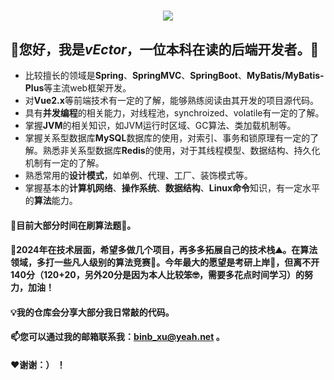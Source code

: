 <h1 align="center"> <a href="https://sunguoqi.com/"> <img src="https://readme-typing-svg.herokuapp.com/?lines=给时光以生命，给岁月以文明!&center=true&size=27"> </a> </h1>

## 🐼您好，我是*vEctor*，一位本科在读的后端开发者。👋

- 比较擅长的领域是**Spring**、**SpringMVC**、**SpringBoot**、**MyBatis/MyBatis-Plus**等主流web框架开发。
- 对**Vue2.x**等前端技术有一定的了解，能够熟练阅读由其开发的项目源代码。
- 具有**并发编程**的相关能力，对线程池，synchroized、volatile有一定的了解。
- 掌握**JVM**的相关知识，如JVM运行时区域、GC算法、类加载机制等。
- 掌握关系型数据库**MySQL**数据库的使用，对索引、事务和锁原理有一定的了解。熟悉非关系型数据库**Redis**的使用，对于其线程模型、数据结构、持久化机制有一定的了解。
- 熟悉常用的**设计模式**，如单例、代理、工厂、装饰模式等。
- 掌握基本的**计算机网络**、**操作系统**、**数据结构**、**Linux命令**知识，有一定水平的**算法**能力。

#### 🌱目前大部分时间在刷算法题📖。

#### 🔭2024年在技术层面，希望多做几个项目，再多多拓展自己的技术栈⛰️。在算法领域，多打一些凡人级别的算法竞赛🤯。今年最大的愿望是考研上岸💯，但离不开140分（120+20，另外20分是因为本人比较笨🤓，需要多花点时间学习）的努力，加油！

#### 💡我的仓库会分享大部分我日常敲的代码。

#### 📫您可以通过我的邮箱联系我：<a href="mailto:binb_xu@yeah.net">binb_xu@yeah.net</a> 。

#### ❤️谢谢：） ！

<!-- ![Andy's GitHub stats](https://github-readme-stats.vercel.app/api?username=XbvEctor10) -->

<!--
**XbvEctor10/XbvEctor10** is a ✨ _special_ ✨ repository because its `README.md` (this file) appears on your GitHub profile.

Here are some ideas to get you started:

- 🔭 I’m currently working on ...
- 🌱 I’m currently learning ...
- 👯 I’m looking to collaborate on ...
- 🤔 I’m looking for help with ...
- 💬 Ask me about ...
- 📫 How to reach me: ...
- 😄 Pronouns: ...
- ⚡ Fun fact: ...
-->
